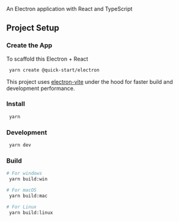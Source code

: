 An Electron application with React and TypeScript

## Project Setup

### Create the App

To scaffold this Electron + React

```bash
 yarn create @quick-start/electron
```

This project uses [electron-vite](https://electron-vite.org/guide) under the hood for faster build and development performance.

### Install

```bash
 yarn
```

### Development

```bash
 yarn dev
```

### Build

```bash
# For windows
 yarn build:win

# For macOS
 yarn build:mac

# For Linux
 yarn build:linux
```
